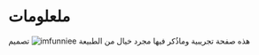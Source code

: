 # ملعلومات
 هذه صفحة تجريبية وماذُكر فيها مجرد خيال من الطبيعة
![imfunniee](https://imfunniee.github.io/assets/images/logo.png) تصميم
